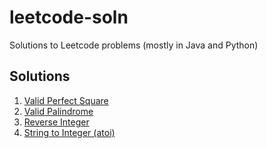 # leetcode-soln
Solutions to Leetcode problems (mostly in Java and Python)


## Solutions
1. [Valid Perfect Square](valid-perfect-square)
2. [Valid Palindrome](valid-palindrome)
3. [Reverse Integer](reverse-integer)
4. [String to Integer (atoi)](string-to-integer-atoi)